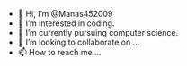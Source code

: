 - 👋 Hi, I’m @Manas452009
- 👀 I’m interested in coding.
- 🌱 I’m currently pursuing computer science.
- 💞️ I’m looking to collaborate on ...
- 📫 How to reach me ...

<!---
Manas452009/Manas452009 is a ✨ special ✨ repository because its `README.md` (this file) appears on your GitHub profile.
You can click the Preview link to take a look at your changes.
--->
